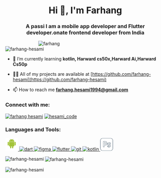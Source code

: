 <h1 align="center">Hi 👋, I'm Farhang</h1>
<h3 align="center">A passi I am a mobile app developer and Flutter developer.onate frontend developer from India</h3>

<img align = "right" alt= "farhang" width = "400" src = "https://cdn.dribbble.com/users/1708816/screenshots/15637256/media/f9826f0af8a49462f048262a8502035b.gif">
<p align="left"> <img src="https://komarev.com/ghpvc/?username=farhang-hesami&label=Profile%20views&color=0e75b6&style=flat" alt="farhang-hesami" /> </p>

- 🌱 I’m currently learning **kotlin, Harward cs50x,Harward Ai,Harward Cs50p**

- 👨‍💻 All of my projects are available at [https://github.com/farhang-hesami](https://github.com/farhang-hesami)

- 📫 How to reach me **farhang.hesami1994@gmail.com**

<h3 align="left">Connect with me:</h3>
<p align="left">
<a href="https://fb.com/farhang hesami" target="blank"><img align="center" src="https://raw.githubusercontent.com/rahuldkjain/github-profile-readme-generator/master/src/images/icons/Social/facebook.svg" alt="farhang hesami" height="30" width="40" /></a>
<a href="https://instagram.com/hesami_code" target="blank"><img align="center" src="https://raw.githubusercontent.com/rahuldkjain/github-profile-readme-generator/master/src/images/icons/Social/instagram.svg" alt="hesami_code" height="30" width="40" /></a>
</p>

<h3 align="left">Languages and Tools:</h3>
<p align="left"> <a href="https://developer.android.com" target="_blank" rel="noreferrer"> <img src="https://raw.githubusercontent.com/devicons/devicon/master/icons/android/android-original-wordmark.svg" alt="android" width="40" height="40"/> </a> <a href="https://dart.dev" target="_blank" rel="noreferrer"> <img src="https://www.vectorlogo.zone/logos/dartlang/dartlang-icon.svg" alt="dart" width="40" height="40"/> </a> <a href="https://www.figma.com/" target="_blank" rel="noreferrer"> <img src="https://www.vectorlogo.zone/logos/figma/figma-icon.svg" alt="figma" width="40" height="40"/> </a> <a href="https://flutter.dev" target="_blank" rel="noreferrer"> <img src="https://www.vectorlogo.zone/logos/flutterio/flutterio-icon.svg" alt="flutter" width="40" height="40"/> </a> <a href="https://git-scm.com/" target="_blank" rel="noreferrer"> <img src="https://www.vectorlogo.zone/logos/git-scm/git-scm-icon.svg" alt="git" width="40" height="40"/> </a> <a href="https://kotlinlang.org" target="_blank" rel="noreferrer"> <img src="https://www.vectorlogo.zone/logos/kotlinlang/kotlinlang-icon.svg" alt="kotlin" width="40" height="40"/> </a> <a href="https://www.photoshop.com/en" target="_blank" rel="noreferrer"> <img src="https://raw.githubusercontent.com/devicons/devicon/master/icons/photoshop/photoshop-line.svg" alt="photoshop" width="40" height="40"/> </a> </p>

<p><img align="left" src="https://github-readme-stats.vercel.app/api/top-langs?username=farhang-hesami&show_icons=true&locale=en&layout=compact" alt="farhang-hesami" /></p>

<p>&nbsp;<img align="center" src="https://github-readme-stats.vercel.app/api?username=farhang-hesami&show_icons=true&locale=en" alt="farhang-hesami" /></p>

<p><img align="center" src="https://github-readme-streak-stats.herokuapp.com/?user=farhang-hesami&" alt="farhang-hesami" /></p>
